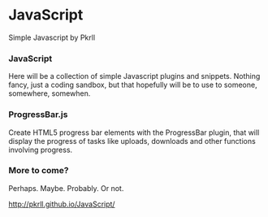 # JavaScript
Simple Javascript by Pkrll

### JavaScript
Here will be a collection of simple Javascript plugins and snippets. Nothing fancy, just a coding sandbox, but that hopefully will be to use to someone, somewhere, somewhen.

### ProgressBar.js
Create HTML5 progress bar elements with the ProgressBar plugin, that will display the progress of tasks like uploads, downloads and other functions involving progress.

### More to come?
Perhaps. Maybe. Probably. Or not.

http://pkrll.github.io/JavaScript/

